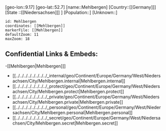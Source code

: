 ﻿---
location: [52.7,9.17]
mapzoom: [7,12] 
mapmarker: city 
type: City
tags:
- geo/City


SpocWebEntityId: 32377
isDeleted: false
confidential: public

---
[geo-lon::9.17]
[geo-lat::52.7]
[name::Mehlbergen]
[Country::[[Germany]]]
[State ::[[Niedersachsen]]] ]
[Population::]
[Unknown::]


```leaflet
id: Mehlbergen
coordinates: [[Mehlbergen]]
markerFile: [[Mehlbergen]]
defaultZoom: 11 
maxZoom: 18
```


## Confidential Links & Embeds: 
-[[Mehlbergen|Mehlbergen]]] 
- [[../../../../../../../../_internal/geo/Continent/Europe/Germany/West/Niedersachsen/City/Mehlbergen.internal|Mehlbergen.internal]] 
- [[../../../../../../../../_protect/geo/Continent/Europe/Germany/West/Niedersachsen/City/Mehlbergen.protect|Mehlbergen.protect]] 
- [[../../../../../../../../_private/geo/Continent/Europe/Germany/West/Niedersachsen/City/Mehlbergen.private|Mehlbergen.private]] 
- [[../../../../../../../../_personal/geo/Continent/Europe/Germany/West/Niedersachsen/City/Mehlbergen.personal|Mehlbergen.personal]] 
- [[../../../../../../../../_secret/geo/Continent/Europe/Germany/West/Niedersachsen/City/Mehlbergen.secret|Mehlbergen.secret]] 
